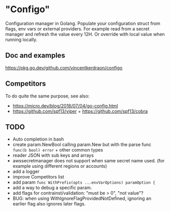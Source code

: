 # "Configo"

Configuration manager in Golang. Populate your configuration struct from flags, env vars or external providers.
For example read from a secret manager and refresh the value every 12H. Or override with local value when running locally.

## Doc and examples

https://pkg.go.dev/github.com/vincentkerdraon/configo

## Competitors

To do quite the same purpose, see also:
- https://micro.dev/blog/2018/07/04/go-config.html
- https://github.com/spf13/viper + https://github.com/spf13/cobra

## TODO

- Auto completion in bash
- create param.NewBool calling param.New but with the parse func `func(b bool) error` + other common types
- reader JSON with sub keys and arrays
- awssecretmanager does not support when same secret name used. (for example using different regions or accounts)
- add a logger
- improve Competitors list
- add param `func WithPrefix(opts ...envVarOptions) paramOption {`
- add a way to debug a specific param.
- add flags for contrainst/validation: "must be > 0", "not value"?
- BUG: when using WithIgnoreFlagProvidedNotDefined, ignoring an earlier flag also ignores later flags.
